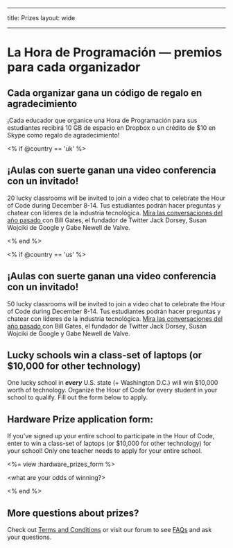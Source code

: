 * * *

title: Prizes layout: wide

* * *

# La Hora de Programación — premios para cada organizador

## Cada organizar gana un código de regalo en agradecimiento

¡Cada educador que organice una Hora de Programación para sus estudiantes recibirá 10 GB de espacio en Dropbox o un crédito de $10 en Skype como regalo de agradecimiento!

<% if @country == 'uk' %>

## ¡Aulas con suerte ganan una video conferencia con un invitado!

20 lucky classrooms will be invited to join a video chat to celebrate the Hour of Code during December 8-14. Tus estudiantes podrán hacer preguntas y chatear con líderes de la industria tecnológica. [Mira las conversaciones del año pasado ](http://www.youtube.com/playlist?list=PLzdnOPI1iJNckJ81gRpJe5mR7imAHDl9a)con Bill Gates, el fundador de Twitter Jack Dorsey, Susan Wojciki de Google y Gabe Newell de Valve.

<% end %>

<% if @country == 'us' %>

## ¡Aulas con suerte ganan una video conferencia con un invitado!

50 lucky classrooms will be invited to join a video chat to celebrate the Hour of Code during December 8-14. Tus estudiantes podrán hacer preguntas y chatear con líderes de la industria tecnológica. [Mira las conversaciones del año pasado ](http://www.youtube.com/playlist?list=PLzdnOPI1iJNckJ81gRpJe5mR7imAHDl9a)con Bill Gates, el fundador de Twitter Jack Dorsey, Susan Wojciki de Google y Gabe Newell de Valve.

## Lucky schools win a class-set of laptops (or $10,000 for other technology)

One lucky school in ***every*** U.S. state (+ Washington D.C.) will win $10,000 worth of technology. Organize the Hour of Code for every student in your school to qualify. Fill out the form below to apply.

## Hardware Prize application form:

If you’ve signed up your entire school to participate in the Hour of Code, enter to win a class-set of laptops (or $10,000 for other technology) for your school! Only one teacher needs to apply for your entire school.

<%= view :hardware_prizes_form %>

<what are your odds of winning?>

<see a list of all schools signed up for the hour code in your state. one public k-12 school every u.s. state will win class-set laptops.>

<% end %>

## More questions about prizes?

Check out [Terms and Conditions](/prizes-terms) or visit our forum to see [FAQs](http://support.code.org) and ask your questions.